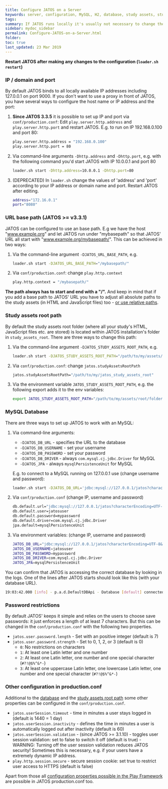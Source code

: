 ```yaml
---
title: Configure JATOS on a Server
keywords: server, configuration, MySQL, H2, database, study assets, study assets root, port, password, IP, port, localhost, domain, 127.0.0.1
tags:
summary: If JATOS runs locally it's usually not necessary to change the defaults. On a server, you may want to set up the IP and port, or use a different database, change the path of the study assets root folder, or add some password restrictions.
sidebar: mydoc_sidebar
permalink: Configure-JATOS-on-a-Server.html
folder:
toc: true
last_updated: 23 Mar 2019
---
```


**Restart JATOS after making any changes to the configuration (`loader.sh restart`)**

### IP / domain and port

By default JATOS binds to all locally available IP addresses including 127.0.0.1 on port 9000. If you don't want to use a proxy in front of JATOS, you have several ways to configure the host name or IP address and the port:

1. **Since JATOS 3.3.5** it is possible to set up IP and port via `conf/production.conf`: Edit `play.server.http.address` and `play.server.http.port` and restart JATOS. E.g. to run on IP 192.168.0.100 and port 80:

   ~~~ bash
   play.server.http.address = "192.168.0.100"
   play.server.http.port = 80
   ~~~
  
1. Via command-line arguments `-Dhttp.address` and `-Dhttp.port`, e.g. with the following command you'd start JATOS with IP 10.0.0.1 and port 80

   ~~~ bash
   loader.sh start -Dhttp.address=10.0.0.1 -Dhttp.port=80
   ~~~
   
1. (DEPRECATED) In `loader.sh` change the values of 'address' and 'port' according to your IP address or domain name and port. Restart JATOS after editing.

   ~~~ bash
   address="172.16.0.1"
   port="8080"
   ~~~   
     
### URL base path (JATOS >= v3.3.1)

JATOS can be configured to use an base path. E.g we have the host "www.example.org" and let JATOS run under "mybasepath" so that JATOS' URL all start with "www.example.org/mybasepath/". This can be achieved in two ways:

1. Via the command-line argument `-DJATOS_URL_BASE_PATH`, e.g.

   ~~~ bash
   loader.sh start -DJATOS_URL_BASE_PATH="/mybasepath/"
   ~~~

1. Via `conf/production.conf`: change `play.http.context`

   ~~~ bash
   play.http.context = "/mybasepath/"
   ~~~

**The path always has to start and end with a "/".** And keep in mind that if you add a base path to JATOS' URL you have to adjust all absolute paths to the study assets (in HTML and JavaScript files) too - [or use relative paths](Adapt-Pre-written-Code-to-run-it-in-JATOS.html#create-the-study-in-jatos).

### Study assets root path

By default the study assets root folder (where all your study's HTML, JavaScript files etc. are stored) is located within JATOS installation's folder in `study_assets_root`. There are three ways to change this path:

1. Via the command-line argument `-DJATOS_STUDY_ASSETS_ROOT_PATH`, e.g.

   ~~~ bash
   loader.sh start -DJATOS_STUDY_ASSETS_ROOT_PATH="/path/to/my/assets/root/folder"
   ~~~
   
1. Via `conf/production.conf`: change `jatos.studyAssetsRootPath`

   ~~~ bash
   jatos.studyAssetsRootPath="/path/to/my/jatos_study_assets_root"
   ~~~
   
1. Via the environment variable `JATOS_STUDY_ASSETS_ROOT_PATH`, e.g. the following export adds it to the env variables:

   ~~~ bash
   export JATOS_STUDY_ASSETS_ROOT_PATH="/path/to/my/assets/root/folder"
   ~~~
     
### MySQL Database

There are three ways to set up JATOS to work with an MySQL:

1. Via command-line arguments:
   * `-DJATOS_DB_URL` - specifies the URL to the database
   * `-DJATOS_DB_USERNAME` - set your username
   * `-DJATOS_DB_PASSWORD` - set your password
   * `-DJATOS_DB_DRIVER` - always `com.mysql.cj.jdbc.Driver` for MySQL
   * `-DJATOS_JPA` - always `mysqlPersistenceUnit` for MySQL
   
   E.g. to connect to a MySQL running on 127.0.0.1 use (change username and password):
   
   ~~~ bash   
   loader.sh start -DJATOS_DB_URL='jdbc:mysql://127.0.0.1/jatos?characterEncoding=UTF-8&useSSL=false&useJDBCCompliantTimezoneShift=true&useLegacyDatetimeCode=false&serverTimezone=UTC' -DJATOS_DB_USERNAME=sa -DJATOS_DB_PASSWORD=sa -DJATOS_JPA=mysqlPersistenceUnit -DJATOS_DB_DRIVER=com.mysql.cj.jdbc.Driver
   ~~~
   
1. Via `conf/production.conf` (change IP, username and password)

   ~~~ bash
   db.default.url="jdbc:mysql://127.0.0.1/jatos?characterEncoding=UTF-8&useSSL=false&useJDBCCompliantTimezoneShift=true&useLegacyDatetimeCode=false&serverTimezone=UTC"
   db.default.user=jatosuser
   db.default.password=mypassword
   db.default.driver=com.mysql.cj.jdbc.Driver
   jpa.default=mysqlPersistenceUnit
   ~~~
   
1. Via environment variables: (change IP, username and password)

   ~~~ bash
   JATOS_DB_URL="jdbc:mysql://127.0.0.1/jatos?characterEncoding=UTF-8&useSSL=false&useJDBCCompliantTimezoneShift=true&useLegacyDatetimeCode=false&serverTimezone=UTC"`
   JATOS_DB_USERNAME=jatosuser
   JATOS_DB_PASSWORD=mypassword
   JATOS_DB_DRIVER=com.mysql.cj.jdbc.Driver
   JATOS_JPA=mysqlPersistenceUnit
   ~~~
   
You can confirm that JATOS is accessing the correct database by looking in the logs. One of the lines after JATOS starts should look like this (with your database URL).

~~~ bash
19:03:42.000 [info] - p.a.d.DefaultDBApi - Database [default] connected at jdbc:mysql://localhost/jatos?characterEncoding=UTF-8
~~~  

### Password restrictions

By default JATOS' keeps it simple and relies on the users to choose save passwords: it just enforces a length of at least 7 characters. But this can be changed in the `conf/production.conf` with the following two properties.

* `jatos.user.password.length` - Set with an positive integer (default is 7)
* `jatos.user.password.strength` - Set to 0, 1, 2, or 3 (default is 0)
  * `0`: No restrictions on characters
  * `1`: At least one Latin letter and one number
  * `2`: At least one Latin letter, one number and one special character (`#?!@$%^&*-`)
  * `3`: At least one uppercase Latin letter, one lowercase Latin letter, one number and one special character (`#?!@$%^&*-`)

### Other configuration in production.conf

Additional to the [database](#Database) and the [study assets root path](#study-assets-root-path) some other properties can be configured in the `conf/production.conf`.

* `jatos.userSession.timeout` - time in minutes a user stays logged in (default is 1440 = 1 day)
* `jatos.userSession.inactivity` - defines the time in minutes a user is automatically logged out after inactivity (default is 60)
* `jatos.userSession.validation` - (since JATOS >= 3.1.10) - toggles user session validation: set to false to switch it off (default is true) - WARNING: Turning off the user session validation reduces JATOS security! Sometimes this is necessary, e.g. if your users have a extremely dynamic IP address.
* `play.http.session.secure` - secure session cookie: set true to restrict user access to HTTPS (default is false)

Apart from those all [configuration properties possible in the Play Framework](https://www.playframework.com/documentation/latest/Configuration) are possible in JATOS production.conf too. 


